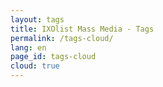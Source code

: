 ```yaml
---
layout: tags
title: IXOlist Mass Media - Tags
permalink: /tags-cloud/
lang: en
page_id: tags-cloud
cloud: true
---
```

